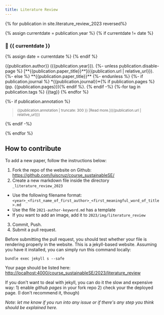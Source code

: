 ```yaml
---
title: Literature Review
---
```


{% for publication in site.literature_review_2023 reversed%}

{% assign currentdate = publication.year %}
{% if currentdate != date %}
### 📅 **{{ currentdate }}**
{% assign date = currentdate %} 
{% endif %}

  <p markdown="span">
      {{publication.author}} ({{publication.year}}).
      {%- unless publication.disable-page %}
      [**{{publication.paper_title}}**]({{publication.url | relative_url}}).
      {%- else %}
      **{{publication.paper_title}}**
      {%- endunless %}
      {%- if publication.journal %}
        *{{publication.journal}}*{% if publication.pages %} (pp. {{publication.pages}}){% endif %}.
      {% endif -%}
{%-for tag in publication.tags %}
<span class="badge">{{tag}}</span>
{% endfor %}
</p>
{%- if publication.annotation %}
<blockquote><small markdown="1">
{{publication.annotation | truncate: 300 }} [Read more.]({{publication.url | relative_url}})
</small></blockquote>
{% endif -%}

{% endfor %}

## How to contribute

To add a new paper, follow the instructions below:

1. Fork the repo of the website on Github: <https://github.com/luiscruz/course_sustainableSE/>
2. Create a new markdown file inside the directory `_literature_review_2023`
  - Use the following filename format: `<year>_<first_name_of_first_author>_<first_meaningful_word_of_title>.md`
  - Use the file `2021-author-keyword.md` has a template
  - If you want to add an image, add it to `2023/img/literature_review`
3. Commit, Push.
4. Submit a pull request.

Before submitting the pull request, you should test whether your file is rendering properly in the website. This is a jekyll-based website. Assuming you have it installed, you can simply run this command locally:

`bundle exec jekyll s --safe`

Your page should be listed here: <http://localhost:4000/course_sustainableSE/2023/literature_review>

If you don't want to deal with jekyll, you can do it the slow and expensive way: 1) enable *github pages* in your fork repo 2) check your the deployed page. (I don't recommend it, though)

*Note: let me know if you run into any issue or if there's any step you think should be explained here.*
